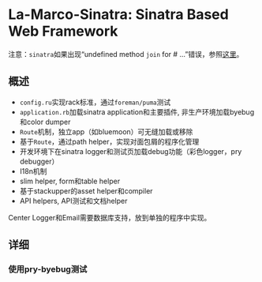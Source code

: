 # La-Marco-Sinatra: Sinatra Based Web Framework

注意：`sinatra`如果出现“undefined method `join` for #<String> ...”错误，参照[这里](doc/monkey_patch.html)。

## 概述

- `config.ru`实现rack标准，通过`foreman/puma`测试
- `application.rb`加载sinatra application和主要插件, 非生产环境加载byebug和color dumper
- `Route`机制，独立app（如bluemoon）可无缝加载或移除
- 基于`Route`，通过path helper，实现对面包屑的程序化管理
- 开发环境下在sinatra logger和测试页加载debug功能（彩色logger，pry debugger）
- I18n机制
- slim helper, form和table helper
- 基于stackupper的asset helper和compiler
- API helpers, API测试和文档helper

Center Logger和Email需要数据库支持，放到单独的程序中实现。

## 详细

### 使用pry-byebug测试
